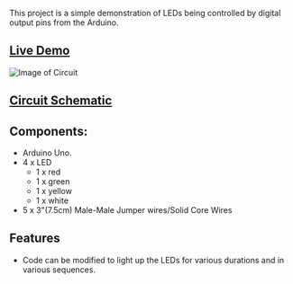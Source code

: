 This project is a simple demonstration of LEDs being controlled by digital output pins from the Arduino.

## [Live Demo]()

![Image of Circuit]()

## [Circuit Schematic]()

## Components:
- Arduino Uno.
- 4 x LED
  - 1 x red
  - 1 x green
  - 1 x yellow
  - 1 x white
- 5 x 3"(7.5cm) Male-Male Jumper wires/Solid Core Wires

## Features

- Code can be modified to light up the LEDs for various durations and in various sequences.
